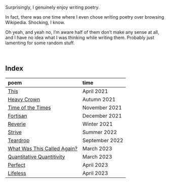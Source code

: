 Surprisingly, I genuinely enjoy writing poetry.

In fact, there was one time where I even chose writing poetry over browsing Wikipedia. Shocking, I know.

Oh yeah, and yeah no, I’m aware half of them don’t make any sense at all, and I have no idea what I was thinking while writing them. Probably just lamenting for some random stuff.


<br>


## Index

| poem | time |
| :--- | :--- |
| [This](This.md) | April 2021 |
| [Heavy Crown](Heavy%20Crown.md) | Autumn 2021 |
| [Time of the Times](Time%20of%20the%20Times.md) | November 2021 |
| [Fortisan](Fortisan.md) | December 2021 |
| [Reverie]([Reverie.md) | Winter 2021 |
| [Strive]([Strive.md) | Summer 2022 |
| [Teardrop](Teardrop.md) | September 2022 |
| [What Was This Called Again?](What%20Was%20This%20Called%20Again%3F.md) | March 2023 |
| [Quantitative Quantitivity](Quantitative%20Quantitivity.md) | March 2023 |
| [Perfect](Perfect.md) | April 2023 |
| [Lifeless](Lifeless.md) | April 2023 |
